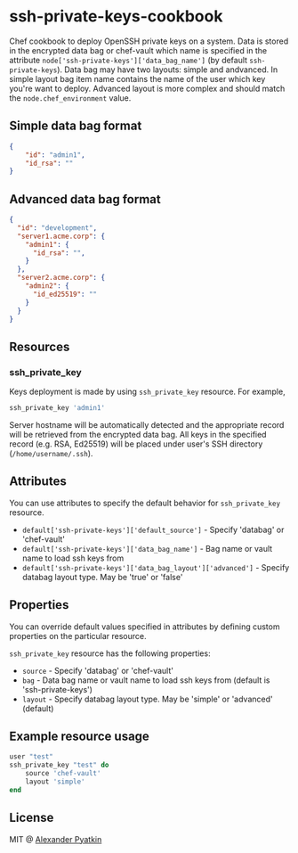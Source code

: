 # ssh-private-keys-cookbook
Chef cookbook to deploy OpenSSH private keys on a system. Data is stored in the encrypted data bag or chef-vault which name is specified in the attribute `node['ssh-private-keys']['data_bag_name']` (by default `ssh-private-keys`). Data bag may have two layouts: simple and andvanced. In simple layout bag item name contains the name of the user which key you're want to deploy. Advanced layout is more complex and should match the `node.chef_environment` value.

## Simple data bag format

``` json
{
    "id": "admin1",
    "id_rsa": ""
}
```

## Advanced data bag format

``` json
{
  "id": "development",
  "server1.acme.corp": {
    "admin1": {
      "id_rsa": "",
    }
  },
  "server2.acme.corp": {
    "admin2": {
      "id_ed25519": ""
    }
  }
}
```

## Resources

### ssh_private_key

Keys deployment is made by using `ssh_private_key` resource. For example,

``` ruby
ssh_private_key 'admin1'
```

Server hostname will be automatically detected and the appropriate record will be retrieved from the encrypted data bag. All keys in the specified record (e.g. RSA, Ed25519) will be placed under user's SSH directory (`/home/username/.ssh`).

## Attributes

You can use attributes to specify the default behavior for `ssh_private_key` resource.

* `default['ssh-private-keys']['default_source']` - Specify 'databag' or 'chef-vault'
* `default['ssh-private-keys']['data_bag_name']` - Bag name or vault name to load ssh keys from
* `default['ssh-private-keys']['data_bag_layout']['advanced']` - Specify databag layout type. May be 'true' or 'false'


## Properties

You can override default values specified in attributes by defining custom properties on the particular resource.

`ssh_private_key` resource has the following properties:

* `source` - Specify 'databag' or 'chef-vault'
* `bag` - Data bag name or vault name to load ssh keys from (default is 'ssh-private-keys')
* `layout` - Specify databag layout type. May be 'simple' or 'advanced' (default)


## Example resource usage

``` ruby
user "test"
ssh_private_key "test" do
    source 'chef-vault'
    layout 'simple'
end
```

## License
MIT @ [Alexander Pyatkin](https://github.com/aspyatkin)
